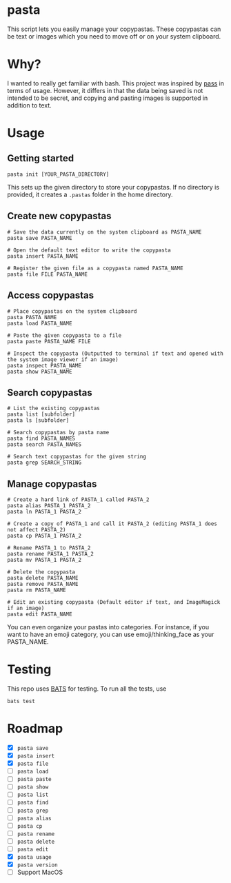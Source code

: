 # pasta
This script lets you easily manage your copypastas. These copypastas can be text or images which you need to move off or on your system clipboard.

# Why?
I wanted to really get familiar with bash. This project was inspired by [pass](https://www.passwordstore.org/) in terms of usage. However, it differs in that the data being saved is not intended to be secret, and copying and pasting images is supported in addition to text.

# Usage
## Getting started
```
pasta init [YOUR_PASTA_DIRECTORY]
```
This sets up the given directory to store your copypastas. If no directory is provided, it creates a `.pastas` folder in the home directory.

## Create new copypastas
```
# Save the data currently on the system clipboard as PASTA_NAME
pasta save PASTA_NAME

# Open the default text editor to write the copypasta
pasta insert PASTA_NAME

# Register the given file as a copypasta named PASTA_NAME
pasta file FILE PASTA_NAME
```

## Access copypastas
```
# Place copypastas on the system clipboard
pasta PASTA_NAME
pasta load PASTA_NAME

# Paste the given copypasta to a file
pasta paste PASTA_NAME FILE

# Inspect the copypasta (Outputted to terminal if text and opened with the system image viewer if an image)
pasta inspect PASTA_NAME
pasta show PASTA_NAME
```

## Search copypastas
```
# List the existing copypastas
pasta list [subfolder]
pasta ls [subfolder]

# Search copypastas by pasta name
pasta find PASTA_NAMES
pasta search PASTA_NAMES

# Search text copypastas for the given string
pasta grep SEARCH_STRING
```

## Manage copypastas
```
# Create a hard link of PASTA_1 called PASTA_2
pasta alias PASTA_1 PASTA_2
pasta ln PASTA_1 PASTA_2

# Create a copy of PASTA_1 and call it PASTA_2 (editing PASTA_1 does not affect PASTA_2)
pasta cp PASTA_1 PASTA_2

# Rename PASTA_1 to PASTA_2
pasta rename PASTA_1 PASTA_2
pasta mv PASTA_1 PASTA_2

# Delete the copypasta
pasta delete PASTA_NAME
pasta remove PASTA_NAME
pasta rm PASTA_NAME

# Edit an existing copypasta (Default editor if text, and ImageMagick if an image)
pasta edit PASTA_NAME
```

You can even organize your pastas into categories.
For instance, if you want to have an emoji category, you can use
emoji/thinking_face as your PASTA_NAME.


# Testing
This repo uses [BATS](https://github.com/bats-core/bats-core) for testing. To run all the tests, use
```
bats test
```

# Roadmap
- [X] `pasta save`
- [X] `pasta insert`
- [X] `pasta file`
- [ ] `pasta load`
- [ ] `pasta paste`
- [ ] `pasta show`
- [ ] `pasta list`
- [ ] `pasta find`
- [ ] `pasta grep`
- [ ] `pasta alias`
- [ ] `pasta cp`
- [ ] `pasta rename`
- [ ] `pasta delete`
- [ ] `pasta edit`
- [X] `pasta usage`
- [X] `pasta version`
- [ ] Support MacOS
